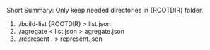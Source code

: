 Short Summary:
Only keep needed directories in {ROOTDIR} folder.
1. ./build-list {ROOTDIR} > list.json
2. ./agregate < list.json > agregate.json
3. ./represent . > represent.json
